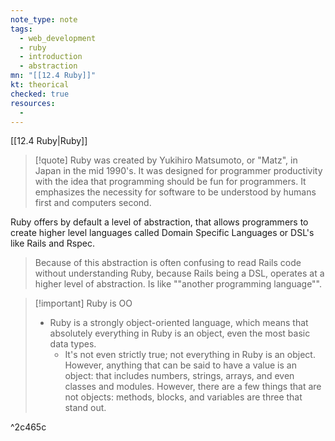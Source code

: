 ```yaml
---
note_type: note
tags:
  - web_development
  - ruby
  - introduction
  - abstraction
mn: "[[12.4 Ruby]]"
kt: theorical
checked: true
resources:
  -
---
```

[[12.4 Ruby|Ruby]]

>[!quote]
>Ruby was created by Yukihiro Matsumoto, or "Matz", in Japan in the mid 1990's. It was designed for programmer productivity with the idea that programming should be fun for programmers. It emphasizes the necessity for software to be understood by humans first and computers second.

Ruby offers by default a level of abstraction, that allows programmers to create higher level languages called Domain Specific Languages or DSL's like Rails and Rspec. 

>Because of this abstraction is often confusing to read Rails code without understanding Ruby, because Rails being a DSL, operates at a higher level of abstraction. Is like ""another programming language"". 

>[!important] Ruby is OO
>- Ruby is a strongly object-oriented language, which means that absolutely everything in Ruby is an object, even the most basic data types.
>	- It's not even strictly true; not everything in Ruby is an object. However, anything that can be said to have a value is an object: that includes numbers, strings, arrays, and even classes and modules. However, there are a few things that are not objects: methods, blocks, and variables are three that stand out.

^2c465c

